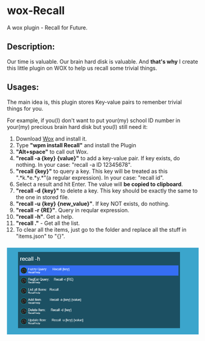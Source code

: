 # wox-Recall
A wox plugin - Recall for Future.

## Description:
Our time is valuable. Our brain hard disk is valuable. And **that's why** I create this little plugin on WOX to help us recall some trivial things.

## Usages:
The main idea is, this plugin stores Key-value pairs to remenber trivial things for you.

For example, if you(I) don't want to put your(my) school ID number in your(my) precious brain hard disk but you(I) still need it:
1. Download [Wox](http://www.wox.one/) and install it.
2. Type **"wpm install Recall"** and install the Plugin
3. **"Alt+space"** to call out Wox.
4. **"recall -a {key} {value}"** to add a key-value pair. If key exists, do nothing. In your case: "recall -a ID 12345678".
5. **"recall {key}"** to query a key. This key will be treated as this ".\*k.\*e.\*y.\*"(a regular expression). In your case: "recall id".
6. Select a result and hit Enter. The value will **be copied to clipboard**.
7. **"recall -d {key}"** to delete a key. This key should be exactly the same to the one in stored file.
8. **"recall -u {key} {new_value}"**. If key NOT exists, do nothing.
9. **"recall -r {RE}"**. Query in reqular expression.
10. **"recall -h"**. Get a help.
11. **"recall ."** - Get all the list.
12. To clear all the items, just go to the folder and replace all the stuff in "items.json" to "{}".

###
![Example](/Images/recall.gif)

